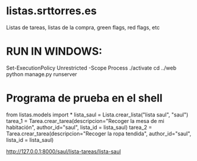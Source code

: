 # listas.srttorres.es
Listas de tareas, listas de la compra, green flags, red flags, etc




# RUN IN WINDOWS:


Set-ExecutionPolicy Unrestricted -Scope Process
./activate
cd ../web
python manage.py runserver



# Programa de prueba en el shell
from listas.models import *
lista_saul = Lista.crear_lista("lista saul", "saul")
tarea_1 = Tarea.crear_tarea(descripcion="Recoger la mesa de mi habitación", author_id="saul", lista_id = lista_saul)
tarea_2 = Tarea.crear_tarea(descripcion="Recoger la ropa tendida", author_id="saul", lista_id = lista_saul)

http://127.0.0.1:8000/saul/lista-tareas/lista-saul
